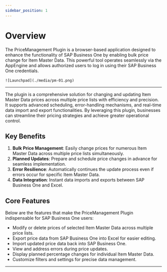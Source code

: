 ```yaml
---
sidebar_position: 1
---
```


# Overview

The PriceManagement Plugin is a browser-based application designed to enhance the functionality of SAP Business One by enabling bulk price change for Item Master Data. This powerful tool operates seamlessly via the AppEngine and allows authorized users to log in using their SAP Business One credentials.

    ![Launchpad](./media/pm-01.png)

---

The plugin is a comprehensive solution for changing and updating Item Master Data prices across multiple price lists with efficiency and precision. It supports advanced scheduling, error-handling mechanisms, and real-time data import and export functionalities. By leveraging this plugin, businesses can streamline their pricing strategies and achieve greater operational control.

## Key Benefits

1. **Bulk Price Management**: Easily change prices for numerous Item Master Data across multiple price lists simultaneously.
2. **Planned Updates**: Prepare and schedule price changes in advance for seamless implementation.
3. **Error Resilience**: Automatically continues the update process even if errors occur for specific Item Master Data.
4. **Data Integration**: Instant data imports and exports between SAP Business One and Excel.

## Core Features

Below are the features that make the PriceManagement Plugin indispensable for SAP Business One users:

- Modify or delete prices of selected Item Master Data across multiple price lists.
- Export price data from SAP Business One into Excel for easier editing.
- Import updated price data back into SAP Business One.
- View and address errors during price updates.
- Display planned percentage changes for individual Item Master Data.
- Customize filters and settings for precise data management.

---
